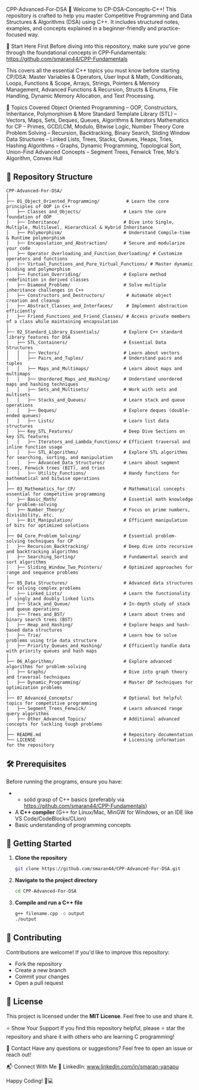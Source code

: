 CPP-Advanced-For-DSA 🚀
Welcome to CP-DSA-Concepts-C++! This repository is crafted to help you master Competitive Programming and Data Structures & Algorithms (DSA) using C++. It includes structured notes, examples, and concepts explained in a beginner-friendly and practice-focused way.

🔰 Start Here First
Before diving into this repository, make sure you’ve gone through the foundational concepts in CPP-Fundamentals: https://github.com/smaran44/CPP-Fundamentals

This covers all the essential C++ topics you must know before starting CP/DSA: Master Variables & Operators, User Input & Math, Conditionals, Loops, Functions & Scope, Arrays, Strings, Pointers & Memory Management, Advanced Functions & Recursion, Structs & Enums, File Handling, Dynamic Memory Allocation, and Text Processing.

📌 Topics Covered
Object Oriented Programming – OOP, Constructors, Inheritance, Polymorphism & More
Standard Template Library (STL) – Vectors, Maps, Sets, Deques, Queues, Algorithms & Iterators
Mathematics for CP – Primes, GCD/LCM, Modulo, Bitwise Logic, Number Theory
Core Problem Solving – Recursion, Backtracking, Binary Search, Sliding Window
Data Structures – Linked Lists, Trees, Stacks, Queues, Heaps, Tries, Hashing
Algorithms – Graphs, Dynamic Programming, Topological Sort, Union-Find
Advanced Concepts – Segment Trees, Fenwick Tree, Mo's Algorithm, Convex Hull

## 📂 Repository Structure
```
CPP-Advanced-For-DSA/
│
├── 01_Object_Oriented_Programming/          # Learn the core principles of OOP in C++
│   ├── Classes_and_Objects/                # Learn the core foundation of OOP
│   ├── Inheritance/                        # Dive into Single, Multiple, Multilevel, Hierarchical & Hybrid Inheritance
│   ├── Polymorphism/                       # Understand Compile-time & Runtime polymorphism
│   ├── Encapsulation_and_Abstraction/      # Secure and modularize your code
│   ├── Operator_Overloading_and_Function_Overloading/ # Customize operators and functions
│   ├── Virtual_Functions_and_Pure_Virtual_Functions/ # Master dynamic binding and polymorphism
│   ├── Function_Overriding/                # Explore method redefinition in derived classes
│   ├── Diamond_Problem/                    # Solve multiple inheritance challenges in C++
│   ├── Constructors_and_Destructors/        # Automate object creation and cleanup
│   ├── Abstract_Classes_and_Interfaces/     # Implement abstraction efficiently
│   ├── Friend_Functions_and_Friend_Classes/ # Access private members of a class while maintaining encapsulation
│
├── 02_Standard_Library_Essentials/         # Explore C++ standard library features for DSA
│   ├── STL_Containers/                     # Essential Data Structures
│   │   ├── Vectors/                        # Learn about vectors
│   │   ├── Pairs_and_Tuples/               # Understand pairs and tuples
│   │   ├── Maps_and_Multimaps/             # Learn about maps and multimaps
│   │   ├── Unordered_Maps_and_Hashing/     # Understand unordered maps and hashing techniques
│   │   ├── Sets_and_Multisets/             # Work with sets and multisets
│   │   ├── Stacks_and_Queues/              # Learn stack and queue operations
│   │   ├── Deques/                         # Explore deques (double-ended queues)
│   │   ├── Lists/                          # Learn list data structures
│   ├── Key_STL_Features/                   # Deep Dive Sections on key STL features
│   │   ├── Iterators_and_Lambda_Functions/ # Efficient traversal and inline function usage
│   │   ├── STL_Algorithms/                 # Explore STL algorithms for searching, sorting, and manipulation
│   │   ├── Advanced_Data_Structures/       # Learn about segment trees, Fenwick trees (BIT), and tries
│   │   ├── Utility_Functions/              # Handy functions for mathematical and bitwise operations
│
├── 03_Mathematics_for_CP/                  # Mathematical concepts essential for competitive programming
│   ├── Basic_Math/                         # Essential math knowledge for problem-solving
│   ├── Number_Theory/                      # Focus on prime numbers, divisibility, etc.
│   ├── Bit_Manipulation/                   # Efficient manipulation of bits for optimized solutions
│
├── 04_Core_Problem_Solving/                # Essential problem-solving techniques for CP
│   ├── Recursion_Backtracking/             # Deep dive into recursive and backtracking algorithms
│   ├── Searching_Sorting/                  # Fundamental search and sort algorithms
│   ├── Sliding_Window_Two_Pointers/        # Optimized approaches for range and sequence problems
│
├── 05_Data_Structures/                     # Advanced data structures for solving complex problems
│   ├── Linked_Lists/                       # Learn the functionality of singly and doubly linked lists
│   ├── Stack_and_Queue/                    # In-depth study of stack and queue operations
│   ├── Trees_and_BST/                      # Learn about trees and binary search trees (BST)
│   ├── Heap_and_Hashing/                   # Explore heaps and hash-based data structures
│   ├── Trie/                               # Learn how to solve problems using trie data structure
│   ├── Priority_Queues_and_Hashing/        # Efficiently handle data with priority queues and hash maps
│
├── 06_Algorithms/                          # Explore advanced algorithms for problem-solving
│   ├── Graphs/                             # Dive into graph theory and traversal techniques
│   ├── Dynamic_Programming/                # Master DP techniques for optimization problems
│
├── 07_Advanced_Concepts/                   # Optional but helpful topics for competitive programming
│   ├── Segment_Trees_Fenwick/              # Learn advanced range query algorithms
│   ├── Other_Advanced_Topics/              # Additional advanced concepts for tackling tough problems
│
├── README.md                               # Repository documentation
└── LICENSE                                 # Licensing information for the repository
```

## 🛠 Prerequisites
Before running the programs, ensure you have:
- - solid grasp of C++ basics (preferably via https://github.com/smaran44/CPP-Fundamentals)
- A **C++ compiler** (G++ for Linux/Mac, MinGW for Windows, or an IDE like VS Code/CodeBlocks/CLion)
- Basic understanding of programming concepts

## 🚀 Getting Started
1. **Clone the repository**
   ```sh
   git clone https://github.com/smaran44/CPP-Advanced-For-DSA.git
   ```
2. **Navigate to the project directory**
   ```sh
   cd CPP-Advanced-For-DSA
   ```
3. **Compile and run a C++ file**
   ```sh
   g++ filename.cpp -o output
   ./output
   ```

## 🤝 Contributing
Contributions are welcome! If you'd like to improve this repository:
- Fork the repository
- Create a new branch
- Commit your changes
- Open a pull request

## 📜 License
This project is licensed under the **MIT License**. Feel free to use and share it.

⭐ Show Your Support
If you find this repository helpful, please ⭐ star the repository and share it with others who are learning C programming!

📩 Contact
Have any questions or suggestions? Feel free to open an issue or reach out!

📬 Connect With Me 🔗 LinkedIn: www.linkedin.com/in/smaran-yanapu

Happy Coding! 🚀💻
